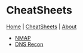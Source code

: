 # CheatSheets
[Home](index.md) | [CheatSheets](cheatsheets.md) | [About](about.md)

* [NMAP](cheatsheets/nmap.md)
* [DNS Recon](cheatsheets/dnsrecon.md)
